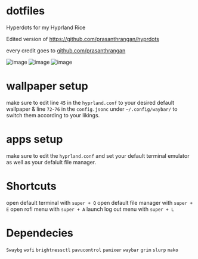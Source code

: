 # dotfiles
Hyperdots for my Hyprland Rice

Edited version of https://github.com/prasanthrangan/hyprdots

every credit goes to [github.com/prasanthrangan](https://github.com/prasanthrangan)

![image](https://github.com/user-attachments/assets/73b4bffb-ed0d-4f2d-ba54-4a22e79c5f5d)
![image](https://github.com/user-attachments/assets/adf0b141-dd77-4607-94be-294bff280453)
![image](https://github.com/user-attachments/assets/f32c26c6-25dc-4692-ab76-d3ca2be63e51)






# wallpaper setup
make sure to edit line `45` in the `hyprland.conf` to your desired default wallpaper & line `72`-`76` in the `config.jsonc` under `~/.config/waybar/` to switch them according to your likings.

# apps setup
make sure to edit the `hyprland.conf` and set your default terminal emulator as well as your defalult file manager.

# Shortcuts
open default terminal with `super + Q`
open default file manager with `super + E`
open rofi menu with `super + A`
launch log out menu with `super + L`

# Dependecies
`Swaybg`
`wofi`
`brightnessctl`
`pavucontrol`
`pamixer`
`waybar`
`grim`
`slurp`
`mako`


